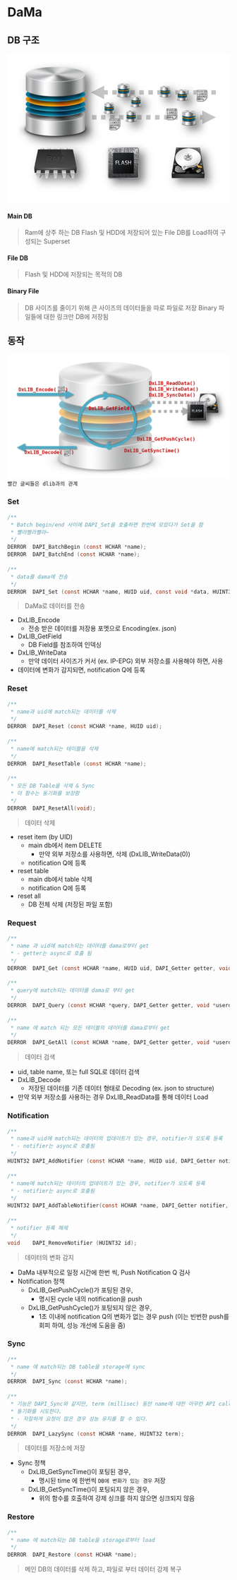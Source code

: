 DaMa
====

## DB 구조
![DB Structure](DB_Structure.png "DB Structure")

#### Main DB
> Ram에 상주 하는 DB
> Flash 및 HDD에 저장되어 있는 File DB를 Load하여 구성되는 Superset

#### File DB
> Flash 및 HDD에 저장되는 목적의 DB

#### Binary File
> DB 사이즈를 줄이기 위해 큰 사이즈의 데이터들을 따로 파일로 저장
> Binary 파일들에 대한 링크만 DB에 저장됨

## 동작
![DaMa Operation](Operation.png "DaMa Operation")
`빨간 글씨들은 dlib과의 관계`
### Set
```c
/**
 * Batch begin/end 사이에 DAPI_Set을 호출하면 한번에 모았다가 Set을 함
 * 빨라빨라빨라~
 */
DERROR	DAPI_BatchBegin (const HCHAR *name);
DERROR	DAPI_BatchEnd (const HCHAR *name);

/**
 * data를 dama에 전송
 */
DERROR	DAPI_Set (const HCHAR *name, HUID uid, const void *data, HUINT32 size);
```
> DaMa로 데이터를 전송
* DxLIB_Encode
	* 전송 받은 데이터를 저장용 포멧으로 Encoding(ex. json)
* DxLIB_GetField
	* DB Field를 참조하여 인덱싱
* DxLIB_WriteData
	* 만약 데이터 사이즈가 커서 (ex. IP-EPG) 외부 저장소를 사용해야 하면, 사용
* 데이터에 변화가 감지되면, notification Q에 등록

### Reset
```c
/**
 * name과 uid에 match되는 데이터를 삭제
 */
DERROR	DAPI_Reset (const HCHAR *name, HUID uid);

/**
 * name에 match되는 테이블을 삭제
 */
DERROR	DAPI_ResetTable (const HCHAR *name);

/**
 * 모든 DB Table을 삭제 & Sync
 * 이 함수는 동기화를 보장함
 */
DERROR	DAPI_ResetAll(void);
```
> 데이터 삭제
* reset item (by UID)
	* main db에서 item DELETE
		* 만약 외부 저장소를 사용하면, 삭제 (DxLIB_WriteData(0))
	* notification Q에 등록
* reset table
	* main db에서 table 삭제
	* notification Q에 등록 
* reset all
	* DB 전체 삭제 (저장된 파일 포함)

### Request
```c
/**
 * name 과 uid에 match되는 데이터를 dama로부터 get
 * - getter는 async로 호출 됨
 */
DERROR	DAPI_Get (const HCHAR *name, HUID uid, DAPI_Getter getter, void *userdata);

/**
 * query에 match되는 데이터를 dama로 부터 get
 */
DERROR	DAPI_Query (const HCHAR *query, DAPI_Getter getter, void *userdata);

/**
 * name 에 match 되는 모든 테이블의 데이터를 dama로부터 get
 */
DERROR	DAPI_GetAll (const HCHAR *name, DAPI_Getter getter, void *userdata);
```
> 데이터 검색
* uid, table name, 또는 full SQL로 데이터 검색
* DxLIB_Decode
	* 저장된 데이터를 기존 데이터 형태로 Decoding (ex. json to structure)
* 만약 외부 저장소를 사용하는 경우 DxLIB_ReadData를 통해 데이터 Load

### Notification
```c
/**
 * name과 uid에 match되는 데이터의 업데이트가 있는 경우, notifier가 오도록 등록
 * - notifier는 async로 호출됨
 */
HUINT32	DAPI_AddNotifier (const HCHAR *name, HUID uid, DAPI_Getter notifier, void *userdata);

/**
 * name에 match되는 데이터의 업데이트가 있는 경우, notifier가 오도록 등록
 * - notifier는 async로 호출됨
 */
HUINT32	DAPI_AddTableNotifier(const HCHAR *name, DAPI_Getter notifier, void *userdata);

/**
 * notifier 등록 해제
 */
void	DAPI_RemoveNotifier (HUINT32 id);
```
> 데이터의 변화 감지
* DaMa 내부적으로 일정 시간에 한번 씩, Push Notification Q 검사
* Notification 정책
	* DxLIB_GetPushCycle()가 포팅된 경우,
		* 명시된 cycle 내의 notification을 push
	* DxLIB_GetPushCycle()가 포팅되지 않은 경우,
		* 1초 이내에 notification Q의 변화가 없는 경우 push (이는 빈번한 push를 회피 하여, 성능 개선에 도움을 줌)

### Sync
```c
/**
 * name 에 match되는 DB table을 storage에 sync
 */
DERROR	DAPI_Sync (const HCHAR *name);

/**
 * 기능은 DAPI_Sync와 같지만, term (millisec) 동안 name에 대한 아무런 API call이 없는 경우
 * 동기화를 시도한다.
 * - 자잘하게 요청이 많은 경우 성능 유지를 할 수 있다.
 */
DERROR	DAPI_LazySync (const HCHAR *name, HUINT32 term);
```
> 데이터를 저장소에 저장
* Sync 정책
	* DxLIB_GetSyncTime()이 포팅된 경우,
		* 명시된 time 에 한번씩 `DB에 변화가 있는 경우` 저장
	* DxLIB_GetSyncTime()이 포팅되지 않은 경우,
		* 위의 함수를 호출하여 강제 싱크를 하지 않으면 싱크되지 않음

### Restore
```c
/**
 * name 에 match되는 DB table을 storage로부터 load
 */
DERROR	DAPI_Restore (const HCHAR *name);
```
> 메인 DB의 데이터를 삭제 하고, 파일로 부터 데이터 강제 복구
